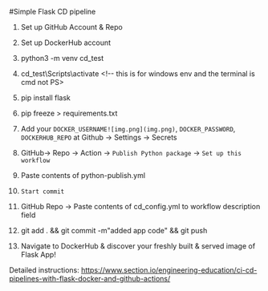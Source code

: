#Simple Flask CD pipeline 

1. Set up GitHub Account & Repo

2. Set up DockerHub account

3. python3 -m venv cd_test

4. cd_test\Scripts\activate <!-- this is for windows env and the terminal is cmd not PS>

5. pip install flask

6. pip freeze > requirements.txt

7. Add your `DOCKER_USERNAME![img.png](img.png)`, `DOCKER_PASSWORD`, `DOCKERHUB_REPO` at Github -> Settings -> Secrets

8. GitHub-> Repo -> Action -> `Publish Python package` -> `Set up this workflow`

9. Paste contents of python-publish.yml

10. `Start commit`

11. GitHub Repo -> Paste contents of cd_config.yml to workflow description field

12. git add . && git commit -m"added app code" && git push

13. Navigate to DockerHub & discover your freshly built & served image of Flask App!



Detailed instructions:
https://www.section.io/engineering-education/ci-cd-pipelines-with-flask-docker-and-github-actions/